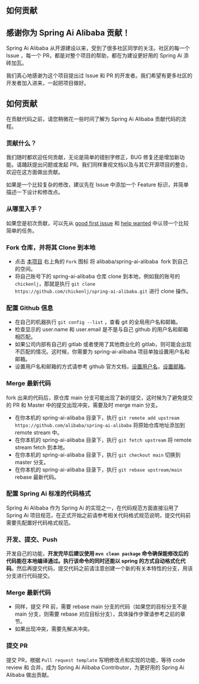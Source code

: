 ## 如何贡献

## 感谢你为 Spring Ai Alibaba 贡献！

Spring Ai Alibaba 从开源建设以来，受到了很多社区同学的关注。社区的每一个 Issue ，每一个 PR，都是对整个项目的帮助，都在为建设更好用的 Spring Ai 添砖加瓦。

我们真心地感谢为这个项目提出过 Issue 和 PR 的开发者。我们希望有更多社区的开发者加入进来，一起把项目做好。

## 如何贡献

在贡献代码之前，请您稍微花一些时间了解为 Spring Ai Alibaba 贡献代码的流程。

### 贡献什么？

我们随时都欢迎任何贡献，无论是简单的错别字修正，BUG 修复还是增加新功能。请踊跃提出问题或发起 PR。我们同样重视文档以及与其它开源项目的整合，欢迎在这方面做出贡献。

如果是一个比较复杂的修改，建议先在 Issue 中添加一个 Feature 标识，并简单描述一下设计和修改点。

### 从哪里入手？

如果您是初次贡献，可以先从 [good first issue](https://github.com/alibaba/spring-ai-alibaba/labels/good%20first%20issue) 和 [help wanted](https://github.com/alibaba/spring-ai-alibaba/labels/help%20wanted) 中认领一个比较简单的任务。

### Fork 仓库，并将其 Clone 到本地

- 点击 [本项目](https://github.com/alibaba/spring-ai-alibaba) 右上角的 `Fork` 图标 将 alibaba/spring-ai-alibaba  fork 到自己的空间。
- 将自己账号下的 spring-ai-alibaba 仓库 clone 到本地，例如我的账号的 `chickenlj`，那就是执行 `git clone https://github.com/chickenlj/spring-ai-alibaba.git` 进行 clone 操作。

### 配置 Github 信息

- 在自己的机器执行 `git config --list` ，查看 git 的全局用户名和邮箱。
- 检查显示的 user.name 和 user.email 是不是与自己 github 的用户名和邮箱相匹配。
- 如果公司内部有自己的 gitlab 或者使用了其他商业化的 gitlab，则可能会出现不匹配的情况。这时候，你需要为 spring-ai-alibaba 项目单独设置用户名和邮箱。
- 设置用户名和邮箱的方式请参考 github 官方文档，[设置用户名](https://help.github.com/articles/setting-your-username-in-git/#setting-your-git-username-for-a-single-repository)，[设置邮箱](https://help.github.com/articles/setting-your-commit-email-address-in-git/)。

### Merge 最新代码

fork 出来的代码后，原仓库 main 分支可能出现了新的提交，这时候为了避免提交的 PR 和 Master 中的提交出现冲突，需要及时 merge main 分支。

- 在你本机的 spring-ai-alibaba 目录下，执行 `git remote add upstream https://github.com/alibaba/spring-ai-alibaba` 将原始仓库地址添加到 remote stream 中。
- 在你本机的 spring-ai-alibaba 目录下，执行 `git fetch upstream` 将 remote stream fetch 到本地。
- 在你本机的 spring-ai-alibaba 目录下，执行 `git checkout main` 切换到 master 分支。
- 在你本机的 spring-ai-alibaba 目录下，执行 `git rebase upstream/main` rebase 最新代码。

### 配置 Spring Ai 标准的代码格式

Spring Ai Alibaba 作为 Spring Ai 的实现之一，在代码规范方面直接沿用了 Spring Ai 项目规范，在正式开始之前请参考相关代码格式规范说明，提交代码前需要先配置好代码格式规范。

### 开发、提交、Push

开发自己的功能，**开发完毕后建议使用 `mvn clean package` 命令确保能修改后的代码能在本地编译通过。执行该命令的同时还能以 spring 的方式自动格式化代码**。然后再提交代码，提交代码之前请注意创建一个新的有关本特性的分支，用该分支进行代码提交。

### Merge 最新代码

- 同样，提交 PR 前，需要 rebase main 分支的代码（如果您的目标分支不是 main 分支，则需要 rebase 对应目标分支），具体操作步骤请参考之前的章节。
- 如果出现冲突，需要先解决冲突。

### 提交 PR

提交 PR，根据 `Pull request template` 写明修改点和实现的功能，等待 code review 和 合并，成为 Spring Ai Alibaba Contributor，为更好用的 Spring Ai Alibaba 做出贡献。